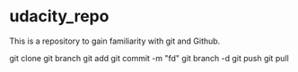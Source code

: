 # udacity_repo
This is a repository to gain familiarity with git and Github.

git clone
git branch
git add
git commit -m "fd"
git branch -d
git push
git pull